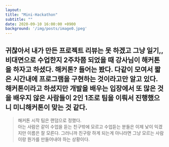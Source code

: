 ```yaml
---
layout: 
title: "Mini-Hackathon"
subtitle: ""
date: 2020-09-10 16:00:00 +0900
background: '/img/posts/image0.jpeg'
---
```

귀찮아서 내가 만든 프로젝트 리뷰는 못 하겠고 그냥 일기,,
비대면으로 수업한지 2주차쯤 되었을 때 강사님이 해커톤을 하자고 하셨다.
해커톤? 들어는 봤다. 다같이 모여서 짧은 시간내에 프로그램을 구현하는 것이라고만 알고 있다.<br>
해커톤이라고 하셨지만 개발을 배우는 입장에서 또 많은 것을 배우지 않은 사람들이 2인 1조로 팀을 이뤄서 진행했으니 미니해커톤이 맞는 것 같다.
---
> 해커톤 시작
팀은 랜덤으로 정했다.<br>
아는 사람은 같이 수업을 듣는 친구밖에 모르고 수업듣는 분들은 이제 낯이 익겠지만 이름은 잘 모른다.
그러니까 친구랑 하게 되는게 아니라면 그냥 모르는 사람이랑 뭔가를 만들어내야 하는 상황이다.<br>

